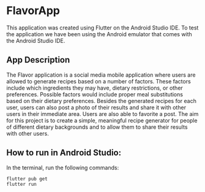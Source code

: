 # FlavorApp
This application was created using Flutter on the Android Studio IDE. 
To test the application we have been using the Android emulator that comes with the Android Studio IDE.

## App Description 
The Flavor application is a social media mobile application where users are allowed to generate recipes based on a number of factors. These factors include which ingredients they may have, dietary restrictions, or other preferences. Possible factors would include proper meal substitutions based on their dietary preferences. Besides the generated recipes for each user, users can also post a photo of their results and share it with other users in their immediate area. Users are also able to favorite a post. The aim for this project is to create a simple, meaningful recipe generator for people of different dietary backgrounds and to allow them to share their results with other users. 

## How to run in Android Studio:
In the terminal, run the following commands:
```
flutter pub get
flutter run

```


